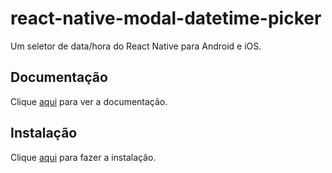# react-native-modal-datetime-picker

Um seletor de data/hora do React Native para Android e iOS.

## Documentação

Clique [aqui](https://github.com/mmazzarolo/react-native-modal-datetime-picker) para ver a documentação.

## Instalação

Clique [aqui](https://www.npmjs.com/package/react-native-modal-datetime-picker) para fazer a instalação.